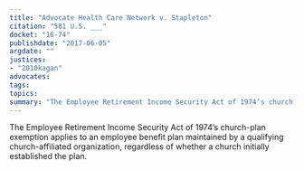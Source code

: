 ```yaml
---
title: "Advocate Health Care Network v. Stapleton"
citation: "581 U.S. ___"
docket: "16-74"
publishdate: "2017-06-05"
argdate: ""
justices:
- "2010kagan"
advocates:
tags:
topics:
summary: "The Employee Retirement Income Security Act of 1974’s church-plan exemption applies to an employee benefit plan maintained by a qualifying church-affiliated organization, regardless of whether a church initially established the plan."
---
```

The Employee Retirement Income Security Act of 1974’s church-plan exemption applies to an employee benefit plan maintained by a qualifying church-affiliated organization, regardless of whether a church initially established the plan.

